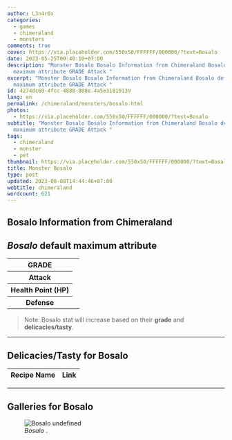 ```yaml
---
author: L3n4r0x
categories:
  - games
  - chimeraland
  - monsters
comments: true
cover: https://via.placeholder.com/550x50/FFFFFF/000000/?text=Bosalo
date: 2023-05-25T00:40:10+07:00
description: "Monster Bosalo Bosalo Information from Chimeraland Bosalo default
  maximum attribute GRADE Attack "
excerpt: "Monster Bosalo Bosalo Information from Chimeraland Bosalo default
  maximum attribute GRADE Attack "
id: 4274dc60-4fcc-4888-808e-4a5e31819139
lang: en
permalink: /chimeraland/monsters/bosalo.html
photos:
  - https://via.placeholder.com/550x50/FFFFFF/000000/?text=Bosalo
subtitle: "Monster Bosalo Bosalo Information from Chimeraland Bosalo default
  maximum attribute GRADE Attack "
tags:
  - chimeraland
  - monster
  - pet
thumbnail: https://via.placeholder.com/550x50/FFFFFF/000000/?text=Bosalo
title: Monster Bosalo
type: post
updated: 2023-08-08T14:44:46+07:00
webtitle: chimeraland
wordcount: 621
---
```


<link
  rel="stylesheet"
  href="https://rawcdn.githack.com/dimaslanjaka/Web-Manajemen/870a349/css/bootstrap-5-3-0-alpha3-wrapper.css"
/>
<section id="bootstrap-wrapper">
  <div data-bs-theme="dark">
    <h2>Bosalo Information from Chimeraland</h2>
    <h2 id="attribute"><i>Bosalo</i> default maximum attribute</h2>
    <div class="row">
      <div class="col mb-2">
        <div class="card">
          <div class="card-body">
            <table>
              <tr>
                <th>GRADE</th>
                <td><br /></td>
              </tr>
              <tr>
                <th>Attack</th>
                <td></td>
              </tr>
              <tr>
                <th>Health Point (HP)</th>
                <td></td>
              </tr>
              <tr>
                <th>Defense</th>
                <td></td>
              </tr>
            </table>
          </div>
        </div>
      </div>
    </div>
    <blockquote class="bd-callout bd-callout-warning">
      Note: Bosalo stat will increase based on their <b>grade</b> and
      <b>delicacies/tasty</b>.
    </blockquote>
    <hr />
    <h2 id="delicacies">Delicacies/Tasty for Bosalo</h2>
    <div class="card">
      <div class="card-body">
        <div class="table-responsive">
          <table class="table table-striped">
            <thead>
              <tr>
                <th>Recipe Name</th>
                <th>Link</th>
              </tr>
            </thead>
            <tbody></tbody>
          </table>
        </div>
      </div>
    </div>
    <hr />
    <div id="gallery">
      <h2>Galleries for Bosalo</h2>
      <div class="row">
        <div class="col-lg-6 col-12">
          <figure>
            <img
              src="https://www.webmanajemen.com/undefined"
              alt="Bosalo undefined"
            />
            <figcaption style="word-wrap: break-word">
              <i>Bosalo</i> .
            </figcaption>
          </figure>
        </div>
      </div>
    </div>
  </div>
</section>
